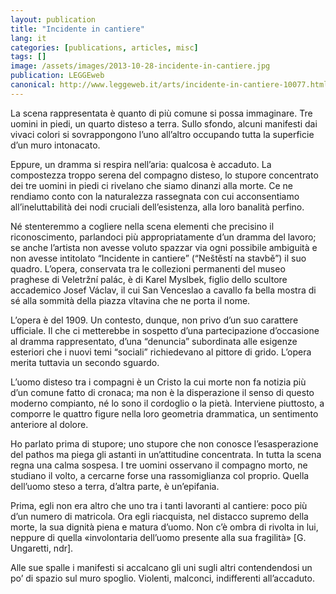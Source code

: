 ```yaml
---
layout: publication
title: "Incidente in cantiere"
lang: it
categories: [publications, articles, misc]
tags: []
image: /assets/images/2013-10-28-incidente-in-cantiere.jpg
publication: LEGGEweb
canonical: http://www.leggeweb.it/arts/incidente-in-cantiere-10077.html
---
```


La scena rappresentata è quanto di più comune si possa immaginare. Tre uomini in piedi, un quarto disteso a terra. Sullo sfondo, alcuni manifesti dai vivaci colori si sovrappongono l’uno all’altro occupando tutta la superficie d’un muro intonacato.

Eppure, un dramma si respira nell’aria: qualcosa è accaduto. La compostezza troppo serena del compagno disteso, lo stupore concentrato dei tre uomini in piedi ci rivelano che siamo dinanzi alla morte. Ce ne rendiamo conto con la naturalezza rassegnata con cui acconsentiamo all’ineluttabilità dei nodi cruciali dell’esistenza, alla loro banalità perfino.

Né stenteremmo a cogliere nella scena elementi che precisino il riconoscimento, parlandoci più appropriatamente d’un dramma del lavoro; se anche l’artista non avesse voluto spazzar via ogni possibile ambiguità e non avesse intitolato “Incidente in cantiere” (“Neštěstí na stavbě”) il suo quadro. L’opera, conservata tra le collezioni permanenti del museo praghese di Veletržní palác, è di Karel Myslbek, figlio dello scultore accademico Josef Václav, il cui San Venceslao a cavallo fa bella mostra di sé alla sommità della piazza vltavina che ne porta il nome.

L’opera è del 1909.  Un contesto, dunque, non privo d’un suo carattere ufficiale.  Il che ci metterebbe in sospetto d’una partecipazione d’occasione al dramma rappresentato, d’una “denuncia” subordinata alle esigenze esteriori che i nuovi temi “sociali” richiedevano al pittore di grido. L’opera merita tuttavia un secondo sguardo.

L’uomo disteso tra i compagni è un Cristo la cui morte non fa notizia più d’un comune fatto di cronaca; ma non è la disperazione il senso di questo moderno compianto, né lo sono il cordoglio o la pietà.  Interviene piuttosto, a comporre le quattro figure nella loro geometria drammatica, un sentimento anteriore al dolore.

Ho parlato prima di stupore; uno stupore che non conosce l’esasperazione del pathos ma piega gli astanti in un’attitudine concentrata. In tutta la scena regna una calma sospesa. I tre uomini osservano il compagno morto, ne studiano il volto, a cercarne forse una rassomiglianza col proprio. Quella dell’uomo steso a terra, d’altra parte, è un’epifania.

Prima, egli non era altro che uno tra i tanti lavoranti al cantiere: poco più d’un numero di matricola. Ora egli riacquista, nel distacco supremo della morte, la sua dignità piena e matura d’uomo. Non c’è ombra di rivolta in lui, neppure di quella «involontaria dell’uomo presente alla sua fragilità» [G. Ungaretti, ndr].

Alle sue spalle i manifesti si accalcano gli uni sugli altri contendendosi un po’ di spazio sul muro spoglio.  Violenti, malconci, indifferenti all’accaduto.
